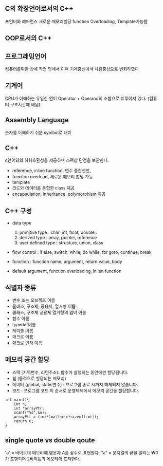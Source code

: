 ## C의 확장언어로서의 C++
포인터와 레퍼런스
새로운 메모리할당
function Overloading, Template가능함

## OOP로서의 C++

## 프로그래밍언어
컴퓨터를위한 상세 작업 명세서 이며 기계중심에서 사람중심으로 변화하였다

## 기계어 
CPU가 이해하는 유일한 언어 
Operator + Operand의 조함으로 이루어져 있다. (컴퓨터 구조시간에 배움)
## Assembly Language
숫자를 이해하기 쉬운 symbol로 대치 

## C++
c언어와의 하휘호환성을 제공하며 스펙상 단점을 보안한다.
- reference, inline function, 변수 중간선언, 
- funciton overload, 새로운 메모리 할당 가능
- template
- 코드와 데이터를 통합한 class 제공
- encapsulation, inheritance, polymorphism  제공

## C++ 구성
- data type 
    1. primitive type : char ,int, float, double..
    2. derived type : array, pointer, reference
    3. user defined type : structure, union, class

- flow control : if else, switch, while, do while, for goto, continue, break
- function : function name, argument, return value, body
- default argument, function overloading, inlien function

## 식별자 종류
- 변수 또는 오브젝트 이름
- 클래스, 구조체, 공용체, 열거형 이름
- 클래스, 구조체 공용체 열거형의 멤버 이름
- 함수 이름
- typedef이름
- 레이블 이름
- 매크로 이름
- 매크로 인자 이름

## 메모리 공간 할당
- 스택 (지역변수, 리턴주소): 함수가 실행되는 동안에만 할당됩니다.
- 힙 (동적으로 할당되는 메모리)
- 데이터 (global, static변수) : 프로그램 종료 시까지 해제되지 않습니다.
- 코드 : 프로그램 코드 
의 순서로 운영체제에서 메모리 공간을 할당합니다.

```
int main(){
    int n;
    int *arrayPtr;
    scanf("%d",&n);
    arrayPtr = (int*)malloc(n*sizeof(int));
    return 0;
}
```

## single quote vs double qoute
'a' = 바이트의 메모리에 영문자 A를 상수로 표현한다. 
"a" = 문자열의 끝을 알리는 ₩0가 포함되어 2바이트의 메모리에 표혀한다. 

 